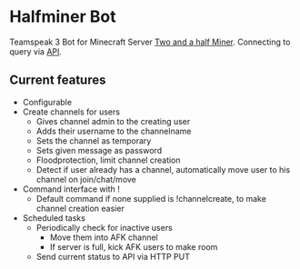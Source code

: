# Halfminer Bot
Teamspeak 3 Bot for Minecraft Server [Two and a half Miner](https://halfminer.de).
Connecting to query via [API](https://github.com/TheHolyWaffle/TeamSpeak-3-Java-API).

Current features
-------
- Configurable
- Create channels for users
  - Gives channel admin to the creating user
  - Adds their username to the channelname
  - Sets the channel as temporary
  - Sets given message as password
  - Floodprotection, limit channel creation
  - Detect if user already has a channel, automatically move user to his channel on join/chat/move
- Command interface with !
  - Default command if none supplied is !channelcreate, to make channel creation easier
- Scheduled tasks
  - Periodically check for inactive users
    - Move them into AFK channel
    - If server is full, kick AFK users to make room
  - Send current status to API via HTTP PUT
